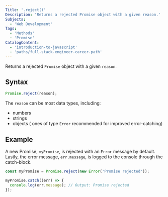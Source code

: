 ```yaml
---
Title: '.reject()'
Description: 'Returns a rejected Promise object with a given reason.'
Subjects:
  - 'Web Development'
Tags:
  - 'Methods'
  - 'Promise'
CatalogContent:
  - 'introduction-to-javascript'
  - 'paths/full-stack-engineer-career-path'
---
```


Returns a rejected `Promise` object with a given `reason`.

## Syntax

```js
Promise.reject(reason);
```

The `reason` can be most data types, including:

- numbers
- strings
- objects ( ones of type `Error` recommended for improved error-catching)

## Example

A new Promise, `myPromise`, is rejected with an `Error` message by default. Lastly, the error message, `err.message`, is logged to the console through the catch-block.

```js
const myPromise = Promise.reject(new Error('Promise rejected'));

myPromise.catch((err) => {
  console.log(err.message); // Output: Promise rejected
});
```

